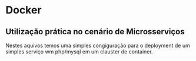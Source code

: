 # Docker

## Utilização prática no cenário de Microsserviços

Nestes aquivos temos uma simples congiguração para o deployment de um simples serviço wm php/mysql em um clauster de container.

